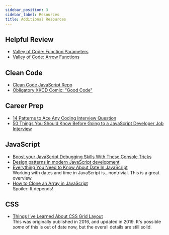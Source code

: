 ```yaml
---
sidebar_position: 3
sidebar_label: Resources
title: Additional Resources
---
```


<!-- markdownlint-disable no-inline-html no-trailing-punctuation -->

## Helpful Review

- [Valley of Code: Function Parameters](https://thevalleyofcode.com/js-functions/1-function-parameters)
- [Valley of Code: Arrow Functions](https://thevalleyofcode.com/js-functions/3-arrow-functions)

## Clean Code

- [Clean Code JavaScript Repo](https://github.com/ryanmcdermott/clean-code-javascript)
- [Obligatory XKCD Comic: "Good Code"](https://www.explainxkcd.com/wiki/index.php/844:_Good_Code)

## Career Prep

- [14 Patterns to Ace Any Coding Interview Question](https://hackernoon.com/14-patterns-to-ace-any-coding-interview-question-c5bb3357f6ed)
- [50 Things You Should Know Before Going to a JavaScript Developer Job Interview](https://betterprogramming.pub/50-thingsyou-should-know-before-going-to-a-javascript-developer-job-interview-b1f1dfbf945c)

## JavaScript

- [Boost your JavaScript Debugging Skills With These Console Tricks](https://betterprogramming.pub/boost-your-javascript-debugging-skills-with-these-console-tricks-ab984c70298a)
- [Design patterns in modern JavaScript development](https://levelup.gitconnected.com/design-patterns-in-modern-javascript-development-ec84d8be06ca)
- [Everything You Need to Know About Date In JavaScript](https://css-tricks.com/everything-you-need-to-know-about-date-in-javascript/)
    <br/>Working with dates and time in JavaScript is...nontrivial. This is a great overview.
- [How to Clone an Array in JavaScript](https://www.freecodecamp.org/news/how-to-clone-an-array-in-javascript-1d3183468f6a)
    <br/>Spoiler: It depends!

## CSS

- [Things I’ve Learned About CSS Grid Layout](https://css-tricks.com/things-ive-learned-css-grid-layout/)
    <br/>This was originally published in 2016, and updated in 2019. It's possible _some_ of this is out of date now, but the overall details are still solid.
